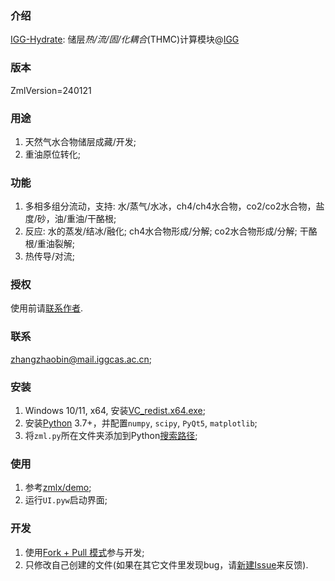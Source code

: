 ### 介绍

[IGG-Hydrate](https://gitee.com/geomech/hydrate): 储层*热/流/固/化耦合*(THMC)计算模块@[IGG](http://www.igg.cas.cn/)
 
### 版本

ZmlVersion=240121

### 用途

1. 天然气水合物储层成藏/开发;
2. 重油原位转化;

### 功能
1. 多相多组分流动，支持: 水/蒸气/水冰，ch4/ch4水合物，co2/co2水合物，盐度/砂，油/重油/干酪根;  
2. 反应: 水的蒸发/结冰/融化; ch4水合物形成/分解; co2水合物形成/分解; 干酪根/重油裂解;
3. 热传导/对流;

### 授权

使用前请[联系作者](http://sourcedb.igg.cas.cn/cn/zjrck/201703/t20170306_4755492.html).

### 联系

zhangzhaobin@mail.iggcas.ac.cn;

### 安装

1. Windows 10/11, x64, 安装[VC_redist.x64.exe](https://gitee.com/geomech/hydrate/attach_files);
2. 安装[Python](https://www.python.org/) 3.7+，并配置`numpy`, `scipy`, `PyQt5`, `matplotlib`;
3. 将`zml.py`所在文件夹添加到Python[搜索路径](https://zhuanlan.zhihu.com/p/530589364);

### 使用

1. 参考[zmlx/demo](https://gitee.com/geomech/hydrate/tree/master/zmlx/demo);
2. 运行`UI.pyw`启动界面;

### 开发

1. 使用[Fork + Pull 模式](https://help.gitee.com/base/pullrequest/Fork+Pull)参与开发;
2. 只修改自己创建的文件(如果在其它文件里发现bug，请[新建Issue](https://gitee.com/geomech/hydrate/issues/new)来反馈).
